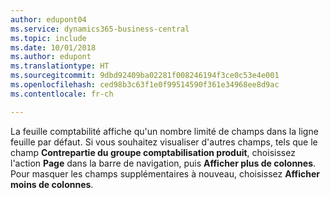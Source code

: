 ```yaml
---
author: edupont04
ms.service: dynamics365-business-central
ms.topic: include
ms.date: 10/01/2018
ms.author: edupont
ms.translationtype: HT
ms.sourcegitcommit: 9dbd92409ba02281f008246194f3ce0c53e4e001
ms.openlocfilehash: ced98b3c63f1e0f99514590f361e34968ee8d9ac
ms.contentlocale: fr-ch

---
```

La feuille comptabilité affiche qu'un nombre limité de champs dans la ligne feuille par défaut. Si vous souhaitez visualiser d'autres champs, tels que le champ **Contrepartie du groupe comptabilisation produit**, choisissez l'action **Page** dans la barre de navigation, puis **Afficher plus de colonnes**. Pour masquer les champs supplémentaires à nouveau, choisissez **Afficher moins de colonnes**.  

